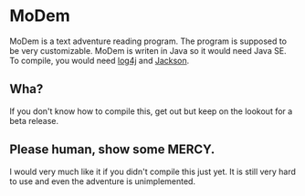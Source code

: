 # MoDem
MoDem is a text adventure reading program. The program is supposed to be very customizable. MoDem is writen in Java so it would need Java SE. 
To compile, you would need [log4j](http://logging.apache.org/log4j/2.x/) and [Jackson](http://wiki.fasterxml.com/JacksonHome).

## Wha?
If you don't know how to compile this, get out but keep on the lookout for a beta release.

## Please human, show some MERCY.
I would very much like it if you didn't compile this just yet. It is still very hard to use and even the adventure is unimplemented.
